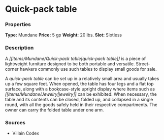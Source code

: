 ﻿---
Title: "Quick-pack table"
Type: "Mundane"
Price: "5 gp"
Weight: "20 lbs."
Slot: "Slotless"
Description: |
  "A quick-pack table is a piece of lightweight furniture designed to be both portable and versatile. Street-corner hawkers commonly use such tables to display small goods for sale.
  A quick-pack table can be set up in a relatively small area and usually takes up a few square feet. When opened, the table has four legs and a flat top surface, along with a bookcase-style upright display where items such as jewelry can be exhibited. When necessary, the table and its contents can be closed, folded up, and collapsed in a single round, with all the goods safely held in their respective compartments. The owner can carry the folded table under one arm."
Sources: "['Villain Codex']"
---

# Quick-pack table

### Properties

**Type:** Mundane **Price:** 5 gp **Weight:** 20 lbs. **Slot:** Slotless

### Description

A _[[items/Mundane/Quick-pack table|quick-pack table]]_ is a piece of lightweight furniture designed to be both portable and versatile. Street-corner hawkers commonly use such tables to display small goods for sale.

A _quick-pack table_ can be set up in a relatively small area and usually takes up a few square feet. When opened, the table has four legs and a flat top surface, along with a bookcase-style upright display where items such as _[[items/Mundane/Jewelry|jewelry]]_ can be exhibited. When necessary, the table and its contents can be closed, folded up, and collapsed in a single round, with all the goods safely held in their respective compartments. The owner can carry the folded table under one arm.

### Sources

* Villain Codex